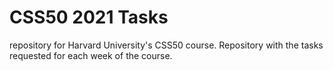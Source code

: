 # CSS50 2021 Tasks
 repository for Harvard University's CSS50 course. Repository with the tasks requested for each week of the course.
